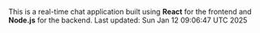 This is a real-time chat application built using **React** for the frontend and **Node.js** for the backend.
Last updated: Sun Jan 12 09:06:47 UTC 2025
